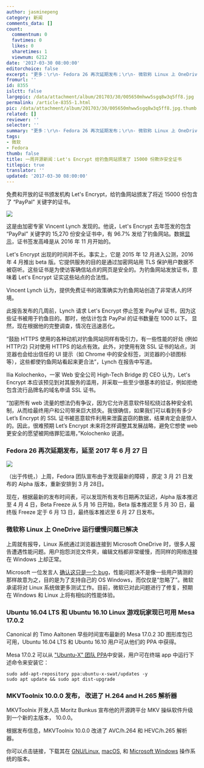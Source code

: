 ```yaml
---
author: jasminepeng
category: 新闻
comments_data: []
count:
  commentnum: 0
  favtimes: 0
  likes: 0
  sharetimes: 1
  viewnum: 6212
date: '2017-03-30 08:00:00'
editorchoice: false
excerpt: "更多：\r\n- Fedora 26 再次延期发布；\r\n- 微软称 Linux 上 OneDrive 运行缓慢问题已解决。"
fromurl: ''
id: 8355
islctt: false
largepic: /data/attachment/album/201703/30/005650mhww5sgq8w3q5ff8.jpg
permalink: /article-8355-1.html
pic: /data/attachment/album/201703/30/005650mhww5sgq8w3q5ff8.jpg.thumb.jpg
related: []
reviewer: ''
selector: ''
summary: "更多：\r\n- Fedora 26 再次延期发布；\r\n- 微软称 Linux 上 OneDrive 运行缓慢问题已解决。"
tags:
- 微软
- Fedora
thumb: false
title: 一周开源新闻：Let's Encrypt 给钓鱼网站颁发了 15000 份欺诈安全证书
titlepic: true
translator: ''
updated: '2017-03-30 08:00:00'
---
```


免费和开放的证书颁发机构 Let's Encrypt，给钓鱼网站颁发了将近 15000 份包含了 “PayPal” 关键字的证书。


![](/data/attachment/album/201703/30/005650mhww5sgq8w3q5ff8.jpg)


这是由加密专家 Vincent Lynch 发现的。他说，Let's Encrypt 去年签发的包含 “PayPal” 关键字的 15,270 份安全证书中，有 96.7% 发给了钓鱼网站。数据[显示](https://www.thesslstore.com/blog/lets-encrypt-phishing/)，证书签发高峰是从 2016 年 11 月开始的。


Let's Encrypt 出现的时间并不长。事实上，它是 2015 年 12 月进入公测，2016 年 4 月推出 beta 版。它提供服务的目的是通过加密网站用 TLS 保护用户数据不被窃听。这些证书是为使访客确信站点的网页是安全的。为钓鱼网站发放证书，意味着 Let's Encrypt 证实这些站点的合法性。


Vincent Lynch 认为，提供免费证书的政策确实为钓鱼网站创造了非常诱人的环境。


此报告发布的几周前，Lynch 请求 Let's Encrypt 停止签发 PayPal 证书，因为这些证书被用于钓鱼目的。那时，他估计包含 PayPal 的证书数量在 1000 以下。 显然，现在根据他的完整调查，情况在迅速恶化。


“鼓励 HTTPS 使用的各种动机对钓鱼网站同样有吸引力，有一些性能的好处 (例如 HTTP/2) 只对使用 HTTPS 的站点有效。此外，对使用有效 SSL 证书的站点，浏览器也会给出信任的 UI 提示（如 Chrome 中的安全标签，浏览器的小锁图标等），这些都使钓鱼网站看起来更合法”，Lynch 在报告中写道。


Ilia Kolochenko，一家 Web 安全公司 High-Tech Bridge 的 CEO 认为，Let's Encrypt 本应该预见到对其服务的滥用，并采取一些至少很基本的验证，例如拒绝包含流行品牌名的域名申请 SSL 证书。


“加密所有 web 流量的想法仍有争议，因为它允许恶意软件轻松绕过各种安全机制，从而给最终用户和公司带来巨大损失。我很确信，如果我们可以看到有多少 Let’s Encrypt 的 SSL 证书被恶意软件利用来泄露盗窃的数据，结果肯定会是惊人的。因此，很难预期 Let’s Encrypt 未来将怎样调整其发展战略，避免它想使 web 更安全的愿望被网络罪犯滥用，”Kolochenko 说道。


### Fedora 26 再次延期发布，延至 2017 年 6 月 27 日


![](/data/attachment/album/201703/30/005651h6rr33dr9r98land.jpg)


（出于传统，）上周，Fedora 团队宣布由于发现最新的障碍 ，原定 3 月 21 日发布的 Alpha 版本，重新安排到 3 月 28日。


现在，根据最新的发布时间表，可以发现所有发布日期再次延迟，Alpha 版本推迟至 4 月 4 日，Beta Freeze 从 5 月 16 日开始，Beta 版本推迟至 5 月 30 日，最终版 Freeze 定于 6 月 13 日，最终版本推迟至 6 月 27 日发布。


### 微软称 Linux 上 OneDrive 运行缓慢问题已解决


上周就有报导，Linux 系统通过浏览器连接到 Microsoft OneDrive 时，很多人报告遭遇性能问题。用户抱怨浏览文件夹，编辑文档都非常缓慢，而同样的网络连接在 Windows 上却正常。


Microsoft 一位发言人 [确认这只是一个 bug](http://news.softpedia.com/news/microsoft-fixes-bug-making-onedrive-painfully-slow-on-linux-514220.shtml)，性能问题决不是像一些用户猜测的那样故意为之，目的是为了支持自己的 OS Windows，而仅仅是“忽略了”。微软承诺将对 Linux 系统做更多测试工作。目前，微软已对此问题进行了修复，预期在 Windows 和 Linux 上将有相似的性能体验。


### Ubuntu 16.04 LTS 和 Ubuntu 16.10 Linux 游戏玩家现已可用 Mesa 17.0.2


Canonical 的 Timo Aaltonen 早些时间宣布最新的 Mesa 17.0.2 3D 图形库包已可用，Ubuntu 16.04 LTS 和 Ubuntu 16.10 用户可从他们的 PPA 中获得。


Mesa 17.0.2 可以从 ["Ubuntu-X" 团队 PPA](https://launchpad.net/%7Eubuntu-x-swat/+archive/ubuntu/updates)中安装，用户可在终端 app 中运行下述命令来安装它：



```
sudo add-apt-repository ppa:ubuntu-x-swat/updates -y
sudo apt update && sudo apt dist-upgrade
```

### MKVToolnix 10.0.0 发布， 改进了 H.264 and H.265 解析器


MKVToolnix 开发人员 Moritz Bunkus 宣布他的开源跨平台 MKV 操纵软件升级到一个新的主版本， 10.0.0。


根据发布信息，MKVToolnix 10.0.0 改进了 AVC/h.264 和 HEVC/h.265 解析器。


你可以点击链接，下载其在 [GNU/Linux](http://linux.softpedia.com/get/Multimedia/Audio/MKVToolnix-2909.shtml), [macOS](http://mac.softpedia.com/get/Multimedia/MKVtoolnix.shtml), 和 [Microsoft Windows](http://www.softpedia.com/get/Multimedia/Video/Other-VIDEO-Tools/MKVToolnix.shtml) 操作系统的版本。